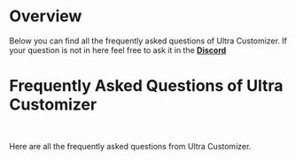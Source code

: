 # Overview
Below you can find all the frequently asked questions of Ultra Customizer. If your question is not in here feel free to ask it in the **[Discord](https://discord.gg/3JuHDm8)**

# Frequently Asked Questions of Ultra Customizer
<br>

Here are all the frequently asked questions from Ultra Customizer.
<br>
